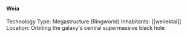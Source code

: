 #### Weia

Technology Type: Megastructure (Ringworld)
Inhabitants: [[weilektai]]
Location: Orbiting the galaxy's central supermassive black hole